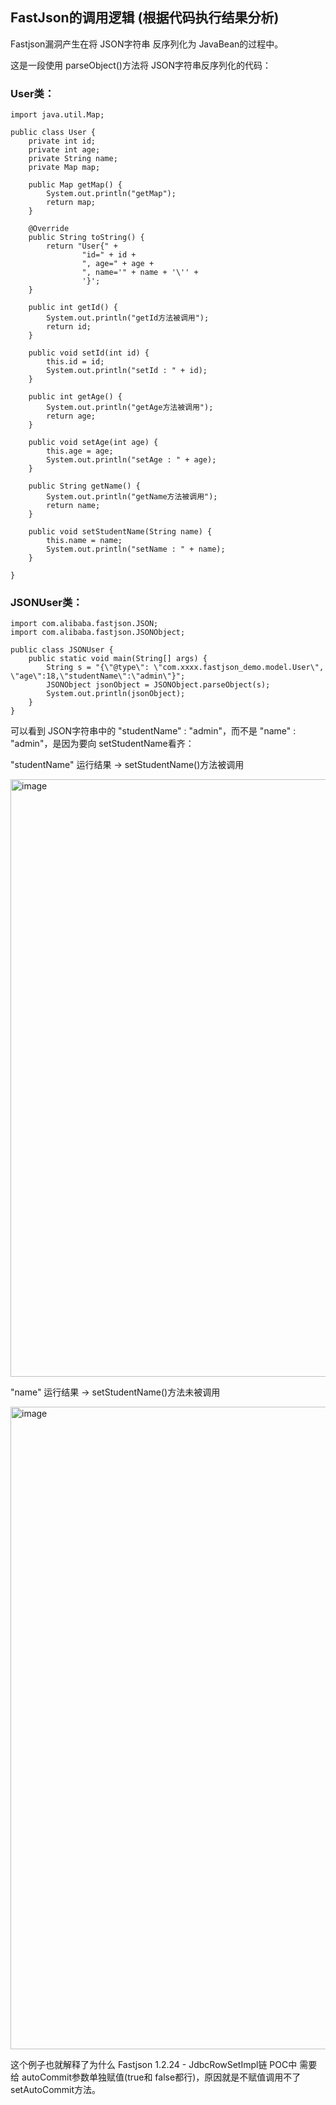 ## FastJson的调用逻辑 (根据代码执行结果分析)

Fastjson漏洞产生在将 JSON字符串 反序列化为 JavaBean的过程中。

这是一段使用 parseObject()方法将 JSON字符串反序列化的代码：

### User类：

```
import java.util.Map;

public class User {
    private int id;
    private int age;
    private String name;
    private Map map;

    public Map getMap() {
        System.out.println("getMap");
        return map;
    }

    @Override
    public String toString() {
        return "User{" +
                "id=" + id +
                ", age=" + age +
                ", name='" + name + '\'' +
                '}';
    }

    public int getId() {
        System.out.println("getId方法被调用");
        return id;
    }

    public void setId(int id) {
        this.id = id;
        System.out.println("setId : " + id);
    }

    public int getAge() {
        System.out.println("getAge方法被调用");
        return age;
    }

    public void setAge(int age) {
        this.age = age;
        System.out.println("setAge : " + age);
    }

    public String getName() {
        System.out.println("getName方法被调用");
        return name;
    }

    public void setStudentName(String name) {
        this.name = name;
        System.out.println("setName : " + name);
    }

}
```
### JSONUser类：

```
import com.alibaba.fastjson.JSON;
import com.alibaba.fastjson.JSONObject;

public class JSONUser {
    public static void main(String[] args) {
        String s = "{\"@type\": \"com.xxxx.fastjson_demo.model.User\", \"age\":18,\"studentName\":\"admin\"}";
        JSONObject jsonObject = JSONObject.parseObject(s);
        System.out.println(jsonObject);
    }
}
```


可以看到 JSON字符串中的 "studentName" : "admin"，而不是 "name" : "admin"，是因为要向 setStudentName看齐：

"studentName" 运行结果 -> setStudentName()方法被调用

<img width="956" alt="image" src="https://github.com/user-attachments/assets/1f84d9a4-26e6-4bce-aa34-f9bf30aa1e8b" />

"name" 运行结果 -> setStudentName()方法未被调用

<img width="1028" alt="image" src="https://github.com/user-attachments/assets/1c145e5e-4229-4034-be6a-b5c3570d1a09" />

这个例子也就解释了为什么 Fastjson 1.2.24 - JdbcRowSetImpl链 POC中 需要给 autoCommit参数单独赋值(true和 false都行)，原因就是不赋值调用不了 setAutoCommit方法。

